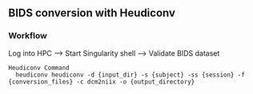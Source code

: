 ## BIDS conversion with Heudiconv 

### Workflow
Log into HPC --> Start Singularity shell --> Validate BIDS dataset

    Heudiconv Command
      heudiconv heudiconv -d {input_dir} -s {subject} -ss {session} -f {conversion_files} -c dcm2niix -o {output_directory}
  
  
  
